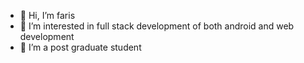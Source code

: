 - 👋 Hi, I’m faris
- 👀 I’m interested in full stack development of both android and web development
- 🌱 I’m a post graduate student


<!---
sk-Skoolath/sk-Skoolath is a ✨ special ✨ repository because its `README.md` (this file) appears on your GitHub profile.
You can click the Preview link to take a look at your changes.
--->
